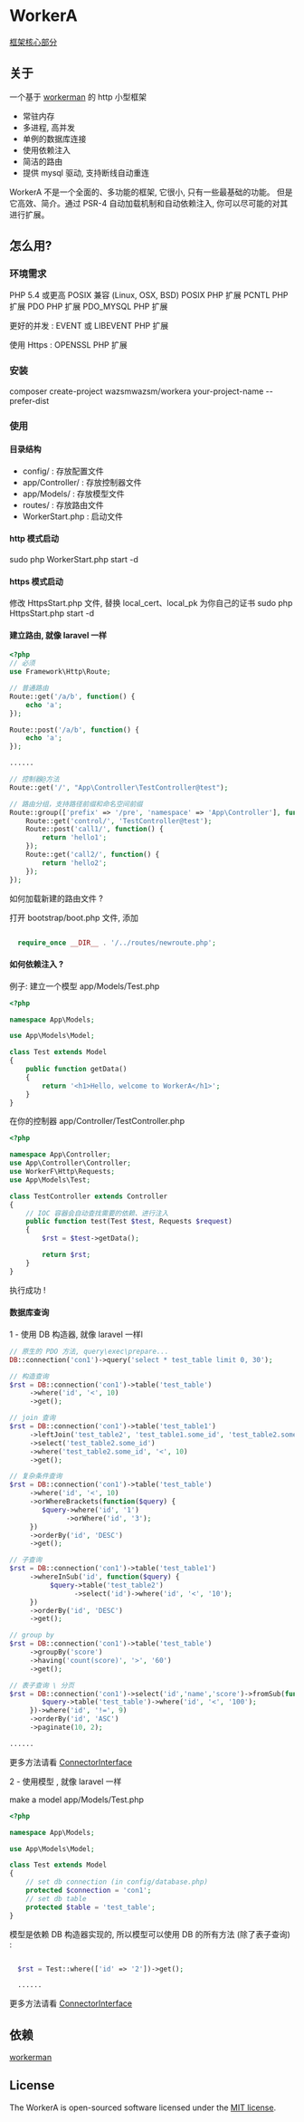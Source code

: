 # WorkerA

[框架核心部分](https://github.com/wazsmwazsm/WorkerF  "框架核心部分")

## 关于

  一个基于 [workerman](http://www.workerman.net/ "workerman") 的 http 小型框架

  - 常驻内存
  - 多进程, 高并发
  - 单例的数据库连接
  - 使用依赖注入
  - 简洁的路由
  - 提供 mysql 驱动, 支持断线自动重连

  WorkerA 不是一个全面的、多功能的框架, 它很小, 只有一些最基础的功能。
  但是它高效、简介。通过 PSR-4 自动加载机制和自动依赖注入, 你可以尽可能的对其进行扩展。

## 怎么用?

### 环境需求

  PHP 5.4 或更高
  POSIX 兼容 (Linux, OSX, BSD)
  POSIX PHP 扩展
  PCNTL PHP 扩展
  PDO PHP 扩展
  PDO_MYSQL PHP 扩展

  更好的并发 :
      EVENT 或 LIBEVENT PHP 扩展

  使用 Https :
      OPENSSL PHP 扩展

### 安装

  composer create-project wazsmwazsm/workera your-project-name --prefer-dist

### 使用

#### 目录结构
  - config/ : 存放配置文件
  - app/Controller/ : 存放控制器文件
  - app/Models/ : 存放模型文件
  - routes/ : 存放路由文件
  - WorkerStart.php : 启动文件

#### http 模式启动
  sudo php WorkerStart.php start -d

#### https 模式启动
  修改 HttpsStart.php 文件, 替换 local_cert、local_pk 为你自己的证书
  sudo php HttpsStart.php start -d

#### 建立路由, 就像 laravel 一样
```php
<?php
// 必须
use Framework\Http\Route;

// 普通路由
Route::get('/a/b', function() {
    echo 'a';
});

Route::post('/a/b', function() {
    echo 'a';
});

......

// 控制器@方法
Route::get('/', "App\Controller\TestController@test");

// 路由分组，支持路径前缀和命名空间前缀
Route::group(['prefix' => '/pre', 'namespace' => 'App\Controller'], function() {
    Route::get('control/', 'TestController@test');
    Route::post('call1/', function() {
        return 'hello1';
    });
    Route::get('call2/', function() {
        return 'hello2';
    });
});

```

如何加载新建的路由文件 ?

打开 bootstrap/boot.php 文件, 添加  
```php

  require_once __DIR__ . '/../routes/newroute.php';

```

#### 如何依赖注入 ?
例子:
  建立一个模型 app/Models/Test.php
```php
<?php

namespace App\Models;

use App\Models\Model;

class Test extends Model
{
    public function getData()
    {
        return '<h1>Hello, welcome to WorkerA</h1>';
    }
}

```
  在你的控制器 app/Controller/TestController.php
```php
<?php

namespace App\Controller;
use App\Controller\Controller;
use WorkerF\Http\Requests;
use App\Models\Test;

class TestController extends Controller
{
    // IOC 容器会自动查找需要的依赖、进行注入
    public function test(Test $test, Requests $request)
    {
        $rst = $test->getData();

        return $rst;
    }
}

```
执行成功 !

#### 数据库查询

1 - 使用 DB 构造器, 就像 laravel 一样l
```php
// 原生的 PDO 方法, query\exec\prepare...
DB::connection('con1')->query('select * test_table limit 0, 30');

// 构造查询
$rst = DB::connection('con1')->table('test_table')
     ->where('id', '<', 10)
     ->get();

// join 查询
$rst = DB::connection('con1')->table('test_table1')
     ->leftJoin('test_table2', 'test_table1.some_id', 'test_table2.some_id')
     ->select('test_table2.some_id')
     ->where('test_table2.some_id', '<', 10)
     ->get();

// 复杂条件查询
$rst = DB::connection('con1')->table('test_table')
     ->where('id', '<', 10)
     ->orWhereBrackets(function($query) {
        $query->where('id', '1')
              ->orWhere('id', '3');
     })
     ->orderBy('id', 'DESC')
     ->get();

// 子查询
$rst = DB::connection('con1')->table('test_table1')
     ->whereInSub('id', function($query) {
          $query->table('test_table2')
                ->select('id')->where('id', '<', '10');
     })
     ->orderBy('id', 'DESC')
     ->get();

// group by
$rst = DB::connection('con1')->table('test_table')
     ->groupBy('score')
     ->having('count(score)', '>', '60')
     ->get();

// 表子查询 \ 分页
$rst = DB::connection('con1')->select('id','name','score')->fromSub(function($query) {
        $query->table('test_table')->where('id', '<', '100');
     })->where('id', '!=', 9)
     ->orderBy('id', 'ASC')
     ->paginate(10, 2);

......

```
更多方法请看 [ConnectorInterface](https://github.com/wazsmwazsm/WorkerF/blob/master/src/WorkerF/DB/Drivers/ConnectorInterface.php "ConnectorInterface")

2 - 使用模型 , 就像 laravel 一样

  make a model app/Models/Test.php
```php
<?php

namespace App\Models;

use App\Models\Model;

class Test extends Model
{   
    // set db connection (in config/database.php)
    protected $connection = 'con1';
    // set db table
    protected $table = 'test_table';
}

```  

   模型是依赖 DB 构造器实现的, 所以模型可以使用 DB 的所有方法 (除了表子查询) :

```php

  $rst = Test::where(['id' => '2'])->get();

  ......

```

更多方法请看 [ConnectorInterface](https://github.com/wazsmwazsm/WorkerF/blob/master/src/WorkerF/DB/Drivers/ConnectorInterface.php "ConnectorInterface")

## 依赖
  [workerman](http://www.workerman.net/ "workerman")

## License

The WorkerA is open-sourced software licensed under the [MIT license](http://opensource.org/licenses/MIT).
